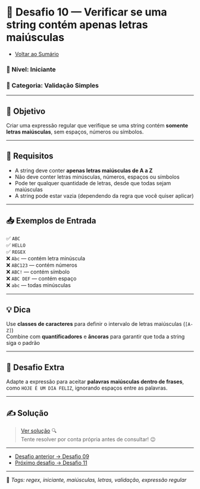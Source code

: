 # 🧩 Desafio 10 — Verificar se uma string contém apenas letras maiúsculas

- [Voltar ao Sumário](../SUMARIO.md)  

### 📘 Nível: Iniciante  
### 🔹 Categoria: Validação Simples

---

## 🎯 Objetivo

Criar uma expressão regular que verifique se uma string contém **somente letras maiúsculas**, sem espaços, números ou símbolos.

---

## 📌 Requisitos

- A string deve conter **apenas letras maiúsculas de A a Z**  
- Não deve conter letras minúsculas, números, espaços ou símbolos  
- Pode ter qualquer quantidade de letras, desde que todas sejam maiúsculas  
- A string pode estar vazia (dependendo da regra que você quiser aplicar)

---

## 📥 Exemplos de Entrada

✅ `ABC`  
✅ `HELLO`  
✅ `REGEX`  
❌ `Abc` — contém letra minúscula  
❌ `ABC123` — contém números  
❌ `ABC!` — contém símbolo  
❌ `ABC DEF` — contém espaço  
❌ `abc` — todas minúsculas

---

## 💡 Dica

Use **classes de caracteres** para definir o intervalo de letras maiúsculas (`[A-Z]`)  
Combine com **quantificadores** e **âncoras** para garantir que toda a string siga o padrão

---

## 🧠 Desafio Extra

Adapte a expressão para aceitar **palavras maiúsculas dentro de frases**, como `HOJE É UM DIA FELIZ`, ignorando espaços entre as palavras.

---

## ✍️ Solução

> [Ver solução](../respostas/resposta_10.md) 🔍  
> Tente resolver por conta própria antes de consultar! 😉

---

- [Desafio anterior → Desafio 09](./desafio_09.md)  
- [Próximo desafio → Desafio 11](./desafio_11.md)

---

🔖 _Tags: regex, iniciante, maiúsculas, letras, validação, expressão regular_